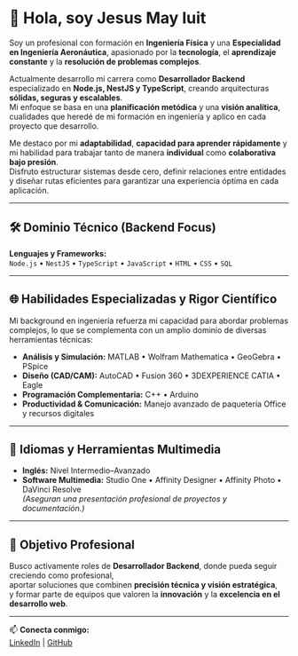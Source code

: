 # 👋 Hola, soy **Jesus May Iuit**

Soy un profesional con formación en **Ingeniería Física** y una **Especialidad en Ingeniería Aeronáutica**, apasionado por la **tecnología**, el **aprendizaje constante** y la **resolución de problemas complejos**.

Actualmente desarrollo mi carrera como **Desarrollador Backend** especializado en **Node.js, NestJS y TypeScript**, creando arquitecturas **sólidas, seguras y escalables**.  
Mi enfoque se basa en una **planificación metódica** y una **visión analítica**, cualidades que heredé de mi formación en ingeniería y aplico en cada proyecto que desarrollo.

Me destaco por mi **adaptabilidad**, **capacidad para aprender rápidamente** y mi habilidad para trabajar tanto de manera **individual** como **colaborativa bajo presión**.  
Disfruto estructurar sistemas desde cero, definir relaciones entre entidades y diseñar rutas eficientes para garantizar una experiencia óptima en cada aplicación.

---

## 🛠️ Dominio Técnico (Backend Focus)

**Lenguajes y Frameworks:**  
`Node.js` • `NestJS` • `TypeScript` • `JavaScript` • `HTML` • `CSS` • `SQL`

---

## 🌐 Habilidades Especializadas y Rigor Científico

Mi background en ingeniería refuerza mi capacidad para abordar problemas complejos, lo que se complementa con un amplio dominio de diversas herramientas técnicas:

- **Análisis y Simulación:** MATLAB • Wolfram Mathematica • GeoGebra • PSpice  
- **Diseño (CAD/CAM):** AutoCAD • Fusion 360 • 3DEXPERIENCE CATIA • Eagle  
- **Programación Complementaria:** C++ • Arduino  
- **Productividad & Comunicación:** Manejo avanzado de paquetería Office y recursos digitales

---

## 💬 Idiomas y Herramientas Multimedia

- **Inglés:** Nivel Intermedio–Avanzado  
- **Software Multimedia:** Studio One • Affinity Designer • Affinity Photo • DaVinci Resolve  
  *(Aseguran una presentación profesional de proyectos y documentación.)*

---

## 🚀 Objetivo Profesional

Busco activamente roles de **Desarrollador Backend**, donde pueda seguir creciendo como profesional,  
aportar soluciones que combinen **precisión técnica y visión estratégica**,  
y formar parte de equipos que valoren la **innovación** y la **excelencia en el desarrollo web**.

---

📫 **Conecta conmigo:**  
[LinkedIn](https://www.linkedin.com/in/jesus-may-iuit-b4272234b) | [GitHub](https://github.com/JMayIuit)
